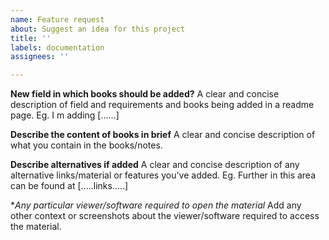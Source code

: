 ```yaml
---
name: Feature request
about: Suggest an idea for this project
title: ''
labels: documentation
assignees: ''

---
```


**New field in which books should be added?**
A clear and concise description of field and requirements and books being added in a readme page. Eg.  I m adding [......]

**Describe the content of books in brief**
A clear and concise description of what you contain in the books/notes.

**Describe alternatives if added**
A clear and concise description of any alternative links/material or features you've added. Eg. Further in this area can be found at [.....links.....]

**Any particular viewer/software required to open the material*
Add any other context or screenshots about the viewer/software required to access the material.
